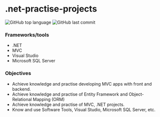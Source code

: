 # .net-practise-projects

![GitHub top language](https://img.shields.io/github/languages/top/FedeBayer/.net-practise-projects?style=for-the-badge)
![GitHub last commit](https://img.shields.io/github/last-commit/FedeBayer/.net-practise-projects?style=for-the-badge)

### Frameworks/tools
* .NET
* MVC
* Visual Studio
* Microsoft SQL Server
  
### Objectives

* Achieve knowledge and practise developing MVC apps with front and backend.
* Achieve knowledge and practise of Entity Framework and Object-Relational Mapping (ORM)
* Achieve knowledge and practise of MVC, .NET projects.
* Know and use Software Tools, Visual Studio, Microsoft SQL Server, etc.
